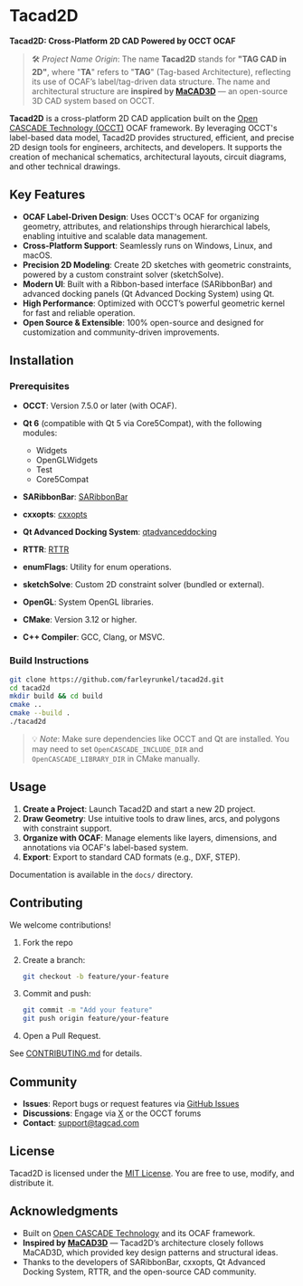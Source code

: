 ﻿# Tacad2D

**Tacad2D: Cross-Platform 2D CAD Powered by OCCT OCAF**

> 🛠️ *Project Name Origin*:
> The name **Tacad2D** stands for **"TAG CAD in 2D"**, where "**TA**" refers to "**TAG**" (Tag-based Architecture), reflecting its use of OCAF’s label/tag-driven data structure.
> The name and architectural structure are **inspired by [MaCAD3D](https://github.com/Macad3D/Macad3D)** — an open-source 3D CAD system based on OCCT.

**Tacad2D** is a cross-platform 2D CAD application built on the [Open CASCADE Technology (OCCT)](https://dev.opencascade.org/) OCAF framework. By leveraging OCCT's label-based data model, Tacad2D provides structured, efficient, and precise 2D design tools for engineers, architects, and developers. It supports the creation of mechanical schematics, architectural layouts, circuit diagrams, and other technical drawings.

## Key Features

* **OCAF Label-Driven Design**: Uses OCCT's OCAF for organizing geometry, attributes, and relationships through hierarchical labels, enabling intuitive and scalable data management.
* **Cross-Platform Support**: Seamlessly runs on Windows, Linux, and macOS.
* **Precision 2D Modeling**: Create 2D sketches with geometric constraints, powered by a custom constraint solver (sketchSolve).
* **Modern UI**: Built with a Ribbon-based interface (SARibbonBar) and advanced docking panels (Qt Advanced Docking System) using Qt.
* **High Performance**: Optimized with OCCT’s powerful geometric kernel for fast and reliable operation.
* **Open Source & Extensible**: 100% open-source and designed for customization and community-driven improvements.

## Installation

### Prerequisites

* **OCCT**: Version 7.5.0 or later (with OCAF).
* **Qt 6** (compatible with Qt 5 via Core5Compat), with the following modules:

  * Widgets
  * OpenGLWidgets
  * Test
  * Core5Compat
* **SARibbonBar**: [SARibbonBar](https://github.com/czyt1988/SARibbon)
* **cxxopts**: [cxxopts](https://github.com/jarro2783/cxxopts)
* **Qt Advanced Docking System**: [qtadvanceddocking](https://github.com/githubuser0xFFFF/Qt-Advanced-Docking-System)
* **RTTR**: [RTTR](https://www.rttr.org/)
* **enumFlags**: Utility for enum operations.
* **sketchSolve**: Custom 2D constraint solver (bundled or external).
* **OpenGL**: System OpenGL libraries.
* **CMake**: Version 3.12 or higher.
* **C++ Compiler**: GCC, Clang, or MSVC.

### Build Instructions

```bash
git clone https://github.com/farleyrunkel/tacad2d.git
cd tacad2d
mkdir build && cd build
cmake ..
cmake --build .
./tacad2d
```

> 💡 *Note*: Make sure dependencies like OCCT and Qt are installed. You may need to set `OpenCASCADE_INCLUDE_DIR` and `OpenCASCADE_LIBRARY_DIR` in CMake manually.

## Usage

1. **Create a Project**: Launch Tacad2D and start a new 2D project.
2. **Draw Geometry**: Use intuitive tools to draw lines, arcs, and polygons with constraint support.
3. **Organize with OCAF**: Manage elements like layers, dimensions, and annotations via OCAF's label-based system.
4. **Export**: Export to standard CAD formats (e.g., DXF, STEP).

Documentation is available in the `docs/` directory.

## Contributing

We welcome contributions!

1. Fork the repo
2. Create a branch:

   ```bash
   git checkout -b feature/your-feature
   ```
3. Commit and push:

   ```bash
   git commit -m "Add your feature"
   git push origin feature/your-feature
   ```
4. Open a Pull Request.

See [CONTRIBUTING.md](CONTRIBUTING.md) for details.

## Community

* **Issues**: Report bugs or request features via [GitHub Issues](https://github.com/farleyrunkel/tacad2d/issues)
* **Discussions**: Engage via [X](https://x.com/tagcad) or the OCCT forums
* **Contact**: [support@tagcad.com](mailto:support@tagcad.com)

## License

Tacad2D is licensed under the [MIT License](LICENSE). You are free to use, modify, and distribute it.

## Acknowledgments

* Built on [Open CASCADE Technology](https://dev.opencascade.org/) and its OCAF framework.
* **Inspired by [MaCAD3D](https://github.com/Macad3D/Macad3D)** — Tacad2D’s architecture closely follows MaCAD3D, which provided key design patterns and structural ideas.
* Thanks to the developers of SARibbonBar, cxxopts, Qt Advanced Docking System, RTTR, and the open-source CAD community.

